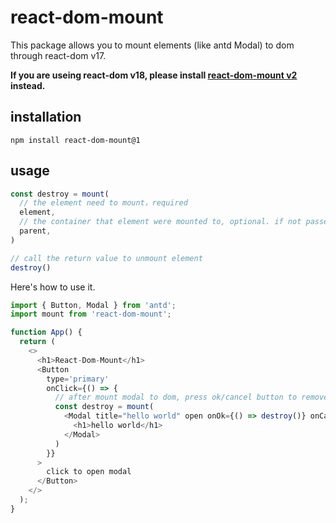 # react-dom-mount

This package allows you to mount elements (like antd Modal) to dom through react-dom v17.

**If you are useing react-dom v18, please install [react-dom-mount v2](https://www.npmjs.com/package/react-dom-mount/v/2.0.0) instead.**

## installation

```shell
npm install react-dom-mount@1
```

## usage

```js
const destroy = mount(
  // the element need to mount，required
  element,
  // the container that element were mounted to, optional. if not passed, element will be mount to default container
  parent,
)

// call the return value to unmount element
destroy()
```

Here's how to use it.

```js
import { Button, Modal } from 'antd';
import mount from 'react-dom-mount';

function App() {
  return (
    <>
      <h1>React-Dom-Mount</h1>
      <Button
        type='primary'
        onClick={() => {
          // after mount modal to dom, press ok/cancel button to remove it.
          const destroy = mount(
            <Modal title="hello world" open onOk={() => destroy()} onCancel={() => destroy()}>
              <h1>hello world</h1>
            </Modal>
          )
        }}
      >
        click to open modal
      </Button>
    </>
  );
}

```
